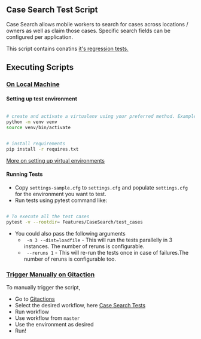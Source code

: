 ## Case Search Test Script

Case Search allows mobile workers to search for cases across locations / owners as well as claim those cases. Specific search fields can be configured per application. 

This script contains conatins [it's regression tests.](https://docs.google.com/spreadsheets/d/13vUbmbMqtFWwjvmvuST66p3X5u6sLNnBrLWQICx_iaQ/edit#gid=2133071371)

## Executing Scripts

### <ins> On Local Machine </ins>

#### Setting up test environment

```sh

# create and activate a virtualenv using your preferred method. Example:
python -m venv venv
source venv/bin/activate


# install requirements
pip install -r requires.txt

```

[More on setting up virtual environments](https://confluence.dimagi.com/display/GTD/QA+and+Python+Virtual+Environments)


#### Running Tests


 -   Copy `settings-sample.cfg` to `settings.cfg` and populate `settings.cfg` for
the environment you want to test.
- Run tests using pytest command like:

```sh

# To execute all the test cases 
pytest -v --rootdir= Features/CaseSearch/test_cases

```
- You could also pass the following arguments
  - ` -n 3 --dist=loadfile` - This will run the tests parallelly in 3 instances. The number of reruns is configurable.
  - ` --reruns 1` - This will re-run the tests once in case of failures.The number of reruns is configurable too.

### <ins> Trigger Manually on Gitaction </ins>

To manually trigger the script,
  - Go to [Gitactions](https://github.com/dimagi/dimagi-qa/actions/)
  - Select the desired workflow, here [Case Search Tests](https://github.com/dimagi/dimagi-qa/actions/workflows/case-search-tests.yml)
  - Run workflow
  - Use workflow from ```master```
  - Use the environment as desired
  - Run!
